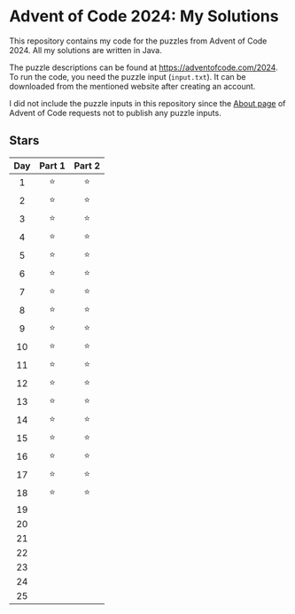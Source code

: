 # Advent of Code 2024: My Solutions

This repository contains my code for the puzzles from Advent of Code 2024. All my solutions are written in Java.

The puzzle descriptions can be found at https://adventofcode.com/2024.
To run the code, you need the puzzle input (`input.txt`). It can be downloaded from the mentioned website after creating an account.

I did not include the puzzle inputs in this repository since the [About page](https://adventofcode.com/2024/about#faq_copying) of Advent of Code requests not to publish any puzzle inputs.

## Stars
| Day   | Part 1 | Part 2 |
| :---: | :------: | :------: |
|  1 | ⭐️ | ⭐️ |
|  2 | ⭐️ | ⭐️ |
|  3 | ⭐️ | ⭐️ |
|  4 | ⭐️ | ⭐️ |
|  5 | ⭐️ | ⭐️ |
|  6 | ⭐️ | ⭐️ |
|  7 | ⭐️ | ⭐️ |
|  8 | ⭐️ | ⭐️ |
|  9 | ⭐️ | ⭐️ |
| 10 | ⭐️ | ⭐️ |
| 11 | ⭐️ | ⭐️ |
| 12 | ⭐️ | ⭐️ |
| 13 | ⭐️ | ⭐️ |
| 14 | ⭐️ | ⭐️ |
| 15 | ⭐️ | ⭐️ |
| 16 | ⭐️ | ⭐️ |
| 17 | ⭐️ | ⭐️ |
| 18 | ⭐️ | ⭐️ |
| 19 |  |  |
| 20 |  |  |
| 21 |  |  |
| 22 |  |  |
| 23 |  |  |
| 24 |  |  |
| 25 |  |  |
